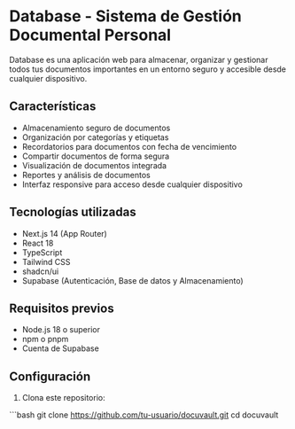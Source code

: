 # Database - Sistema de Gestión Documental Personal

Database es una aplicación web para almacenar, organizar y gestionar todos tus documentos importantes en un entorno seguro y accesible desde cualquier dispositivo.

## Características

- Almacenamiento seguro de documentos
- Organización por categorías y etiquetas
- Recordatorios para documentos con fecha de vencimiento
- Compartir documentos de forma segura
- Visualización de documentos integrada
- Reportes y análisis de documentos
- Interfaz responsive para acceso desde cualquier dispositivo

## Tecnologías utilizadas

- Next.js 14 (App Router)
- React 18
- TypeScript
- Tailwind CSS
- shadcn/ui
- Supabase (Autenticación, Base de datos y Almacenamiento)

## Requisitos previos

- Node.js 18 o superior
- npm o pnpm
- Cuenta de Supabase

## Configuración

1. Clona este repositorio:

\`\`\`bash
git clone https://github.com/tu-usuario/docuvault.git
cd docuvault
